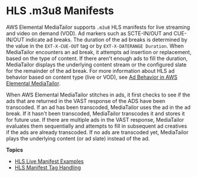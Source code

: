 # HLS \.m3u8 Manifests<a name="manifest-hls"></a>

AWS Elemental MediaTailor supports `.m3u8` HLS manifests for live streaming and video on demand \(VOD\)\. Ad markers such as SCTE\-IN/OUT and CUE\-IN/OUT indicate ad breaks\. The duration of the ad breaks is determined by the value in the `EXT-X-CUE-OUT` tag or by `EXT-X-DATERANGE Duration`\. When MediaTailor encounters an ad break, it attempts ad insertion or replacement, based on the type of content\. If there aren't enough ads to fill the duration, MediaTailor displays the underlying content stream or the configured slate for the remainder of the ad break\. For more information about HLS ad behavior based on content type \(live or VOD\), see [Ad Behavior in AWS Elemental MediaTailor](ad-behavior.md)\.

When AWS Elemental MediaTailor stitches in ads, it first checks to see if the ads that are returned in the VAST response of the ADS have been transcoded\. If an ad has been transcoded, MediaTailor uses the ad in the ad break\. If it hasn't been transcoded, MediaTailor transcodes it and stores it for future use\. If there are multiple ads in the VAST response, MediaTailor evaluates them sequentially and attempts to fill in subsequent ad creatives if the ads are already transcoded\. If no ads are transcoded yet, MediaTailor plays the underlying content \(or ad slate\) instead of the ad\.

**Topics**
+ [HLS Live Manifest Examples](manifest-hls-example.md)
+ [HLS Manifest Tag Handling](manifest-hls-tags.md)